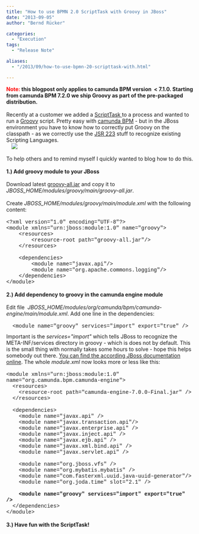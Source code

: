 ```yaml
---
title: "How to use BPMN 2.0 ScriptTask with Groovy in JBoss"
date: "2013-09-05"
author: "Bernd Rücker"

categories:
  - "Execution"
tags: 
  - "Release Note"

aliases:
  - "/2013/09/how-to-use-bpmn-20-scripttask-with.html"

---
```


<div>
<b><span style="color: red;">Note: </span>this blogpost only applies to camunda BPM version &nbsp;&lt; 7.1.0. Starting from camunda BPM 7.2.0 we ship Groovy as part of the pre-packaged distribution.</b><br />
<br />
Recently at a customer we added a <a href="http://docs.camunda.org/latest/api-references/bpmn20/#tasks-script-task">ScriptTask </a>to a process and wanted to run a <a href="http://groovy.codehaus.org/">Groovy</a> script. Pretty easy with <a href="http://www.camunda.org/">camunda BPM</a> - but in the JBoss environment you have to know how to correctly put Groovy on the classpath - as we correctly use the <a href="http://www.jcp.org/en/jsr/detail?id=223">JSR 223</a> stuff to recognize existing Scripting Languages.<br />
<a href="http://1.bp.blogspot.com/-xHla-e8c-Hk/Uii-3TdHHtI/AAAAAAAAAFw/e7wxsEuH1wM/s1600/ScriptTask_Groovy.png" imageanchor="1" style="margin-left: 1em; margin-right: 1em; text-align: center;"><img border="0" src="http://1.bp.blogspot.com/-xHla-e8c-Hk/Uii-3TdHHtI/AAAAAAAAAFw/e7wxsEuH1wM/s1600/ScriptTask_Groovy.png" /></a><br />
<br />
To help others and to remind myself I quickly wanted to blog how to do this.<br />
<a name='more'></a><br />
<div>
<b>1.) Add groovy module to your JBoss</b></div>
<div>
<div>
<br /></div>
</div>
<div>
Download latest <a href="http://mvnrepository.com/artifact/org.codehaus.groovy/groovy-all">groovy-all.jar</a> and copy it to <i>JBOSS_HOME/modules/groovy/main/groovy-all.jar</i>.</div>
<div>
<br />
Create&nbsp;<i>JBOSS_HOME/modules/groovy/main/module.xml</i> with the following content:</div>
<br />
<div class="MsoNormal">
<span style="font-family: Courier New, Courier, monospace;">&lt;?xml version="1.0"
encoding="UTF-8"?&gt;<o:p></o:p></span></div>
<div>
<div class="MsoNormal">
<span style="font-family: Courier New, Courier, monospace;">&lt;module
xmlns="urn:jboss:module:1.0" name="groovy"&gt;<o:p></o:p></span></div>
<div class="MsoNormal">
<span style="font-family: Courier New, Courier, monospace;">&nbsp;&nbsp;&nbsp; &lt;resources&gt;<o:p></o:p></span></div>
<div class="MsoNormal">
<span style="font-family: Courier New, Courier, monospace;">&nbsp;&nbsp;&nbsp;&nbsp;&nbsp;&nbsp;&nbsp;
&lt;resource-root path="groovy-all.jar"/&gt;<o:p></o:p></span></div>
<div class="MsoNormal">
<span style="font-family: Courier New, Courier, monospace;">&nbsp;&nbsp;&nbsp;
&lt;/resources&gt;<o:p></o:p></span></div>
<div class="MsoNormal">
<span style="font-family: Courier New, Courier, monospace;">&nbsp;&nbsp;&nbsp;&nbsp;&nbsp;&nbsp;&nbsp;
<o:p></o:p></span></div>
<div class="MsoNormal">
<span style="font-family: Courier New, Courier, monospace;">&nbsp;&nbsp;&nbsp;
&lt;dependencies&gt;<o:p></o:p></span></div>
<div class="MsoNormal">
<span style="font-family: Courier New, Courier, monospace;">&nbsp;&nbsp;&nbsp;&nbsp;&nbsp;&nbsp;&nbsp;
&lt;module name="javax.api"/&gt;<o:p></o:p></span></div>
<div class="MsoNormal">
<span style="font-family: Courier New, Courier, monospace;">&nbsp;&nbsp;&nbsp;&nbsp;&nbsp;&nbsp;&nbsp;
&lt;module name="org.apache.commons.logging"/&gt;<o:p></o:p></span></div>
<div class="MsoNormal">
<span style="font-family: Courier New, Courier, monospace;">&nbsp;&nbsp;&nbsp;
&lt;/dependencies&gt;<o:p></o:p></span></div>
<div class="MsoNormal">
<span style="font-family: Courier New, Courier, monospace;">&lt;/module&gt;</span><span style="font-family: &quot;Arial&quot;,&quot;sans-serif&quot;; font-size: 10.0pt; mso-fareast-font-family: &quot;Times New Roman&quot;;"><o:p></o:p></span></div>
<div class="MsoNormal">
<span style="font-family: inherit;"><br /></span></div>
<div class="MsoNormal">
<span style="font-family: inherit;"><b>2.) Add dependency to groovy in the camunda engine module</b></span></div>
<div class="MsoNormal">
<span style="font-family: inherit;"><b><br /></b></span></div>
<div class="MsoNormal">
Edit file &nbsp;<i>JBOSS_HOME/modules/org/camunda/bpm/camunda-engine/main/module.xml</i>. Add one line in the dependencies:</div>
<div class="MsoNormal">
<br /></div>
<div class="MsoNormal">
<span style="font-family: Courier New, Courier, monospace;">&nbsp; &lt;module name="groovy"
services="import" export="true" /&gt;</span><span style="font-family: &quot;Arial&quot;,&quot;sans-serif&quot;; font-size: 10.0pt; mso-fareast-font-family: &quot;Times New Roman&quot;;"><o:p></o:p></span></div>
<div class="MsoNormal">
<span style="font-family: Courier New, Courier, monospace; font-size: x-small;"><br /></span></div>
<div class="MsoNormal">
<span style="font-family: inherit;">Important is the <i>services="import"</i> which tells JBoss to recognize the META-INF/services directory in groovy - which is does not by default. This is the small thing with normally takes some hours to solve - hope this helps somebody out there. <a href="https://docs.jboss.org/author/display/AS7/Class+Loading+in+AS7">You can find the according JBoss documentation online</a>. The whole <i>module.xml</i> now looks more or less like this:&nbsp;</span></div>
<div class="MsoNormal">
<span style="font-family: inherit;"><br /></span></div>
<div class="MsoNormal">
<span style="font-family: Courier New, Courier, monospace;">&lt;module xmlns="urn:jboss:module:1.0" name="org.camunda.bpm.camunda-engine"&gt;</span></div>
<div class="MsoNormal">
<span style="font-family: Courier New, Courier, monospace;">&nbsp; &lt;resources&gt;</span></div>
<div class="MsoNormal">
<span style="font-family: Courier New, Courier, monospace;">&nbsp; &nbsp; &lt;resource-root path="camunda-engine-7.0.0-Final.jar" /&gt;</span></div>
<div class="MsoNormal">
<span style="font-family: Courier New, Courier, monospace;">&nbsp; &lt;/resources&gt;</span></div>
<div class="MsoNormal">
<span style="font-family: Courier New, Courier, monospace;"><br /></span></div>
<div class="MsoNormal">
<span style="font-family: Courier New, Courier, monospace;">&nbsp; &lt;dependencies&gt;</span></div>
<div class="MsoNormal">
<span style="font-family: Courier New, Courier, monospace;">&nbsp; &nbsp; &lt;module name="javax.api" /&gt;</span></div>
<div class="MsoNormal">
<span style="font-family: Courier New, Courier, monospace;">&nbsp; &nbsp; &lt;module name="javax.transaction.api"/&gt;</span></div>
<div class="MsoNormal">
<span style="font-family: Courier New, Courier, monospace;">&nbsp; &nbsp; &lt;module name="javax.enterprise.api" /&gt;</span></div>
<div class="MsoNormal">
<span style="font-family: Courier New, Courier, monospace;">&nbsp; &nbsp; &lt;module name="javax.inject.api" /&gt;</span></div>
<div class="MsoNormal">
<span style="font-family: Courier New, Courier, monospace;">&nbsp; &nbsp; &lt;module name="javax.ejb.api" /&gt;</span></div>
<div class="MsoNormal">
<span style="font-family: Courier New, Courier, monospace;">&nbsp; &nbsp; &lt;module name="javax.xml.bind.api" /&gt;&nbsp;</span></div>
<div class="MsoNormal">
<span style="font-family: Courier New, Courier, monospace;">&nbsp; &nbsp; &lt;module name="javax.servlet.api" /&gt;</span></div>
<div class="MsoNormal">
<span style="font-family: Courier New, Courier, monospace;">&nbsp; &nbsp;&nbsp;</span></div>
<div class="MsoNormal">
<span style="font-family: Courier New, Courier, monospace;">&nbsp; &nbsp; &lt;module name="org.jboss.vfs" /&gt;</span></div>
<div class="MsoNormal">
<span style="font-family: 'Courier New', Courier, monospace;">&nbsp; &nbsp; &lt;module name="org.mybatis.mybatis" /&gt;</span><span class="Apple-tab-span" style="font-family: 'Courier New', Courier, monospace; white-space: pre;"> </span></div>
<div class="MsoNormal">
<span style="font-family: Courier New, Courier, monospace;">&nbsp; &nbsp; &lt;module name="com.fasterxml.uuid.java-uuid-generator"/&gt;</span></div>
<div class="MsoNormal">
<span style="font-family: Courier New, Courier, monospace;">&nbsp; &nbsp; &lt;module name="org.joda.time" slot="2.1" /&gt; &nbsp; &nbsp; &nbsp; &nbsp;</span></div>
<div class="MsoNormal">
<span style="font-family: Courier New, Courier, monospace;">&nbsp; &nbsp;&nbsp;</span></div>
<div class="MsoNormal">
<span style="font-family: Courier New, Courier, monospace;">&nbsp; &nbsp; <b>&lt;module name="groovy" services="import" export="true" /&gt;</b> &nbsp; &nbsp;</span></div>
<div class="MsoNormal">
<span style="font-family: Courier New, Courier, monospace;">&nbsp; &lt;/dependencies&gt;</span></div>
<div class="MsoNormal">
</div>
<div class="MsoNormal">
<span style="font-family: Courier New, Courier, monospace;">&lt;/module&gt;</span></div>
<div>
<br /></div>
<div class="MsoNormal">
<span style="font-family: inherit;"><b>3.) Have fun with the ScriptTask!</b></span></div>
<div class="MsoNormal">
<span style="font-family: inherit;"><br /></span></div>
<div class="separator" style="clear: both; text-align: center;">
<br /></div>
<div class="MsoNormal">
<span style="font-family: inherit;"><br /></span></div>
</div>
</div>